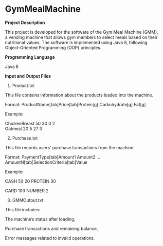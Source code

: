 # GymMealMachine

**Project Description**

This project is developed for the software of the Gym Meal Machine (GMM), a vending machine that allows gym members to select meals based on their nutritional values. The software is implemented using Java 8, following Object-Oriented Programming (OOP) principles.

**Programming Language**

Java 8

**Input and Output Files**

1. Product.txt
   
This file contains information about the products loaded into the machine.

Format:
ProductName[tab]Price[tab]Protein[g] Carbohydrate[g] Fat[g]

Example:

ChickenBreast    50  30 0 2  
Oatmeal         20  5 27 3  

2. Purchase.txt

This file records users' purchase transactions from the machine.

Format:
PaymentType[tab]Amount1 Amount2 ... AmountN[tab]SelectionCriteria[tab]Value

Example:

CASH    50 20    PROTEIN    30  

CARD    100       NUMBER     2  

3. GMMOutput.txt

This file includes:

The machine’s status after loading,

Purchase transactions and remaining balance,

Error messages related to invalid operations.
